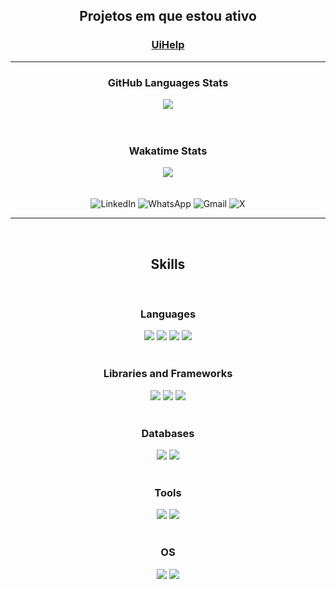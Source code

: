 <h2 align="center">Projetos em que estou ativo</h2>
<div align="center">
    <h3><a href="https://www.uihelp.com.br" >UiHelp</a></h3>
</div>

<hr>
<h3 align="center">GitHub Languages Stats</h3>
<div align="center">
  <img src="https://github-readme-stats-git-masterrstaa-rickstaa.vercel.app/api/top-langs/?username=diogow1&layout=compact&theme=github_dark&langs_count=6&hide_title=true&border_radius=25&title_color=FFFFFF&text__color=FFFFFF&hide_border=true" />
</div>

<br>
<br>

<h3 align="center">Wakatime Stats</h3>
<div align="center">
  <img src="https://github-readme-stats.vercel.app/api/wakatime?username=diogowww&layout=compact&langs_count=12&hide_title=true&theme=github_dark&title_color=FFFFFF&border_radius=25&border_color=30A3DC&hide_border=true"/>
</div>

<br>
<br>

<div align="center">
  <a href="https://www.linkedin.com/in/diogobesel/" style="text-decoration: none !important; color: inherit;">
    <img src="https://img.shields.io/badge/LinkedIn-0077B5?style=for-the-badge&logo=linkedin&logoColor=white" alt="LinkedIn" />
  </a>
  <a href="https://wa.me/554899256983" style="text-decoration: none !important; color: inherit;">
    <img src="https://img.shields.io/badge/WhatsApp-25D366?style=for-the-badge&logo=whatsapp&logoColor=white" alt="WhatsApp" />
  </a>
  <a href="mailto:diogobeselctt@gmail.com" style="text-decoration: none !important; color: inherit;">
    <img src="https://img.shields.io/badge/Gmail-333333?style=for-the-badge&logo=gmail&logoColor=red" alt="Gmail" />
  </a>
  <a href="https://x.com/diogowdev" style="text-decoration: none !important; color: inherit;">
    <img src="https://img.shields.io/badge/X-000?style=for-the-badge&logo=x" alt="X" />
  </a>
</div>


<hr>
<br>
<h2 align="center">Skills</h2>
<br>
<h3 align="center">Languages</h3>
<div align="center">
  <img src="https://img.shields.io/badge/C%23-239120?style=for-the-badge&logo=c-sharp&logoColor=white" />
  <img src="https://img.shields.io/badge/java-%23ED8B00.svg?style=for-the-badge&logo=openjdk&logoColor=white" />
  <img src="https://img.shields.io/badge/PHP-777BB4?style=for-the-badge&logo=php&logoColor=white" />
  <img src="https://img.shields.io/badge/JavaScript-F7DF1E?style=for-the-badge&logo=javascript&logoColor=black" />
</div>
<br>
<h3 align="center">Libraries and Frameworks</h3>
<div align="center">
  <img src="https://img.shields.io/badge/spring-%236DB33F.svg?style=for-the-badge&logo=spring&logoColor=white" />
  <img src="https://img.shields.io/badge/.NET-5C2D91?style=for-the-badge&logo=.net&logoColor=white" />
  <img src="https://img.shields.io/badge/React-20232A?style=for-the-badge&logo=react&logoColor=61DAFB" />
</div>
<br>
<h3 align="center">Databases</h3>
<div align="center">
  <img src="https://img.shields.io/badge/MySQL-00000F?style=for-the-badge&logo=mysql&logoColor=white" />
  <img src="https://img.shields.io/badge/PostgreSQL-000?style=for-the-badge&logo=postgresql" />
  <!--
  <img src="https://img.shields.io/badge/SQLite-000?style=for-the-badge&logo=sqlite&logoColor=07405E" />
  <img src="https://img.shields.io/badge/MongoDB-%234ea94b.svg?style=for-the-badge&logo=mongodb&logoColor=white" />!-->
</div>
<br>
<!--
<h3 align="center">Cloud Computing Service</h3>
<div align="center">
  <img src="https://img.shields.io/badge/Azure-blue?style=for-the-badge&logo=microsoft%20azure&logoColor=blue&labelColor=FFFFFF&link=https%3A%2F%2Fimages.app.goo.gl%2FK7PN1jYJd57x4q7A8" />
  <img src="https://img.shields.io/badge/AWS-000.svg?style=for-the-badge&logo=amazon-aws&logoColor=white" />
</div>
<br>
!-->
<h3 align="center">Tools</h3>
<div align="center">
  <img src="https://img.shields.io/badge/GIT-E44C30?style=for-the-badge&logo=git&logoColor=white" />
  <img src="https://img.shields.io/badge/Postman-FF6C37.svg?style=for-the-badge&logo=Postman&logoColor=white" />
</div>
<br>
<h3 align="center">OS</h3>
<div align="center">
  <img src="https://img.shields.io/badge/Windows-000?style=for-the-badge&logo=windows&logoColor=2CA5E0" />
  <img src="https://img.shields.io/badge/Ubuntu-35495E?style=for-the-badge&logo=ubuntu&logoColor=2CA5E0" />
</div>
<br>

<!--badges: https://github.com/digitalinnovationone/dio-lab-open-source/blob/main/utils/badges/badges.md !-->
